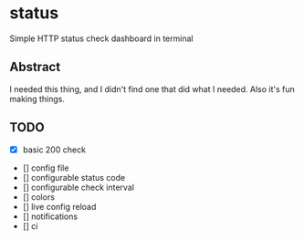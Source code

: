 # status

Simple HTTP status check dashboard in terminal

## Abstract

I needed this thing, and I didn't find one that did what I needed. Also it's fun making things.

## TODO
- [x] basic 200 check
- [] config file
- [] configurable status code
- [] configurable check interval
- [] colors
- [] live config reload
- [] notifications
- [] ci
